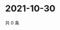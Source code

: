 # 2021-10-30

共 0 条

<!-- BEGIN WEIBO -->
<!-- 最后更新时间 Sat Oct 30 2021 15:13:52 GMT+0800 (China Standard Time) -->

<!-- END WEIBO -->
